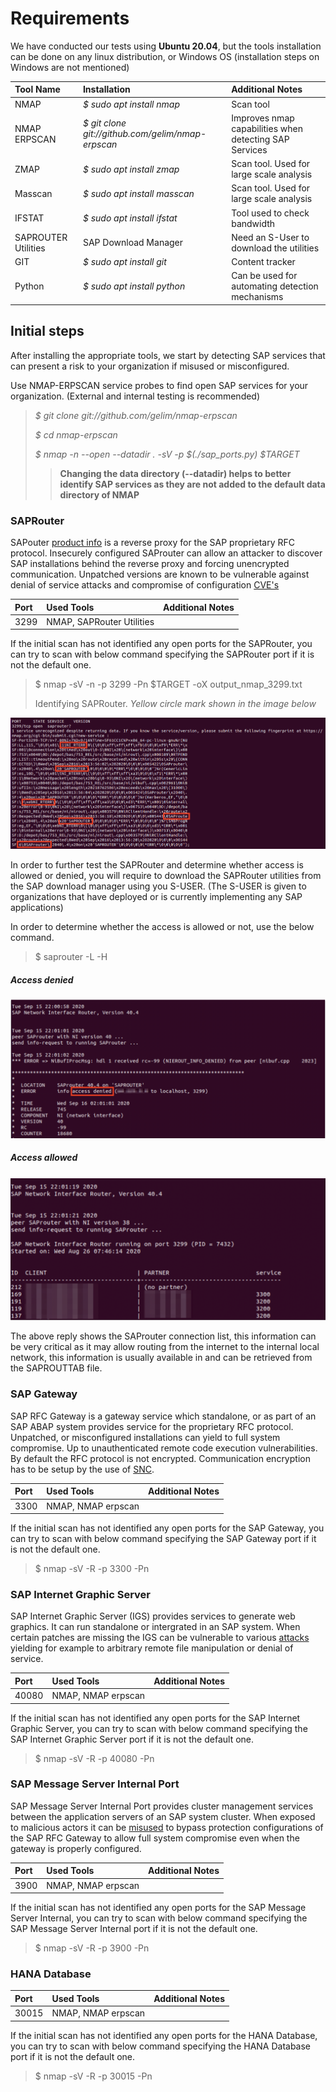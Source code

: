 # Requirements
We have conducted our tests using __Ubuntu 20.04__, but the tools installation can be done on any linux distribution, or Windows OS (installation steps on Windows are not mentioned)


|Tool Name| Installation| Additional Notes|
|:--------|:------------|:----------------|
|NMAP     |*$ sudo apt install nmap* |Scan tool|
|NMAP ERPSCAN|*$ git clone git://github.com/gelim/nmap-erpscan*|Improves nmap capabilities when detecting SAP Services|
|ZMAP     |*$ sudo apt install zmap* |Scan tool. Used for large scale analysis|
|Masscan  |*$ sudo apt install masscan* |Scan tool. Used for large scale analysis|
|IFSTAT   |*$ sudo apt install ifstat*|Tool used to check bandwidth|
|SAPROUTER Utilities|SAP Download Manager|Need an S-User to download the utilities|
|GIT   |*$ sudo apt install git*|Content tracker|
|Python   |*$ sudo apt install python*|Can be used for automating detection mechanisms|

## Initial steps

After installing the appropriate tools, we start by detecting SAP services that can present a risk to your organization if misused or misconfigured.

Use NMAP-ERPSCAN service probes to find open SAP services for your organization. (External and internal testing is recommended)

> *$ git clone git://github.com/gelim/nmap-erpscan*
>
> *$ cd nmap-erpscan*
>
> *$ nmap -n --open --datadir . -sV -p $(./sap_ports.py) $TARGET*
>> __Changing the data directory (--datadir) helps to better identify SAP services as they are not added to the default data directory of NMAP__


### SAPRouter

SAPouter [product info](https://support.sap.com/en/tools/connectivity-tools/saprouter.html) is a reverse proxy for the SAP proprietary RFC protocol. Insecurely configured SAProuter can allow an attacker to discover SAP installations behind the reverse proxy and forcing unencrypted communication. Unpatched versions are known to be vulnerable against denial of service attacks and compromise of configuration [CVE's](https://cve.mitre.org/cgi-bin/cvekey.cgi?keyword=SAProuter)

|Port | Used Tools| Additional Notes|
|:--------|:------------|:----------------|
|3299 | NMAP, SAPRouter Utilities|

If the initial scan has not identified any open ports for the SAPRouter, you can try to scan with below command specifying the SAPRouter port if it is not the default one.

> $ nmap -sV -n -p 3299 -Pn $TARGET -oX output_nmap_3299.txt
>
> Identifying SAPRouter. *Yellow circle mark shown in the image below*

<img src="saprouter_identify.png" /><br>


In order to further test the SAPRouter and determine whether access is allowed or denied, you will require to download the SAPRouter utilities from the SAP download manager using you S-USER. (The S-USER is given to organizations that have deployed or is currently implementing any SAP applications)

In order to determine whether the access is allowed or not, use the below command.

> $ saprouter -L -H <target>

##### Access denied
<img src="saprouter_denied.png" /><br>

##### Access allowed
<img src="saprouter_allowed.png" /><br>

The above reply shows the SAProuter connection list, this information can be very critical as it may allow routing from the internet to the internal local network, this information is usually available in and can be retrieved from the SAPROUTTAB file.

### SAP Gateway

SAP RFC Gateway is a gateway service which standalone, or as part of an SAP ABAP system provides service for the proprietary RFC protocol. Unpatched, or misconfigured installations can yield to full system compromise. Up to unauthenticated remote code execution vulnerabilities. By default the RFC protocol is not encrypted. Communication encryption has to be setup by the use of [SNC](https://help.sap.com/viewer/e73bba71770e4c0ca5fb2a3c17e8e229/LATEST/en-US/e656f466e99a11d1a5b00000e835363f.html).

|Port | Used Tools| Additional Notes|
|:--------|:------------|:----------------|
|3300 | NMAP, NMAP erpscan|

If the initial scan has not identified any open ports for the SAP Gateway, you can try to scan with below command specifying the SAP Gateway port if it is not the default one.

> $ nmap -sV -R -p 3300 -Pn <target>



### SAP Internet Graphic Server

SAP Internet Graphic Server (IGS) provides services to generate web graphics. It can run standalone or intergrated in an SAP system. When certain patches are missing the IGS can be vulnerable to various [attacks](https://cve.mitre.org/cgi-bin/cvekey.cgi?keyword=SAP+IGS) yielding for example to arbitrary remote file manipulation or denial of service.

|Port | Used Tools| Additional Notes|
|:--------|:------------|:----------------|
|40080 | NMAP, NMAP erpscan|

If the initial scan has not identified any open ports for the SAP Internet Graphic Server, you can try to scan with below command specifying the SAP Internet Graphic Server port if it is not the default one.

> $ nmap -sV -R -p 40080 -Pn <target>

### SAP Message Server Internal Port

SAP Message Server Internal Port provides cluster management services between the application servers of an SAP system cluster. When exposed to malicious actors it can be [misused](https://github.com/gelim/sap_ms) to bypass protection configurations of the SAP RFC Gateway to allow full system compromise even when the gateway is properly configured.

|Port | Used Tools| Additional Notes|
|:--------|:------------|:----------------|
|3900 | NMAP, NMAP erpscan|

If the initial scan has not identified any open ports for the SAP Message Server Internal, you can try to scan with below command specifying the SAP Message Server Internal port if it is not the default one.

> $ nmap -sV -R -p 3900 -Pn <target>

### HANA Database

|Port | Used Tools| Additional Notes|
|:--------|:------------|:----------------|
|30015 | NMAP, NMAP erpscan|

If the initial scan has not identified any open ports for the HANA Database, you can try to scan with below command specifying the HANA Database port if it is not the default one.

> $ nmap -sV -R -p 30015 -Pn <target>
